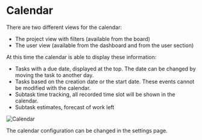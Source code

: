 Calendar
========

There are two different views for the calendar:

- The project view with filters (available from the board)
- The user view (available from the dashboard and from the user section)

At this time the calendar is able to display these information:

- Tasks with a due date, displayed at the top. The date can be changed by moving the task to another day.
- Tasks based on the creation date or the start date. These events cannot be modified with the calendar.
- Subtask time tracking, all recorded time slot will be shown in the calendar.
- Subtask estimates, forecast of work left

![Calendar](http://kanboard.net/screenshots/documentation/calendar.png)

The calendar configuration can be changed in the settings page.
